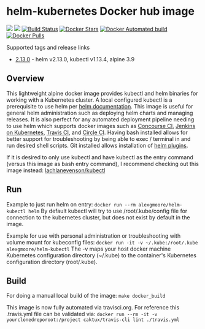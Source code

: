 # helm-kubernetes Docker hub image

[![](https://images.microbadger.com/badges/image/almoore/helm-kubectl.svg)](https://microbadger.com/images/almoore/helm-kubectl "Get your own image badge on microbadger.com")
[![](https://images.microbadger.com/badges/version/almoore/helm-kubectl.svg)](https://microbadger.com/images/almoore/helm-kubectl "Get your own version badge on microbadger.com")
[![Build Status](https://travis-ci.org/almoore/helm-kubectl.svg?branch=master)](https://travis-ci.org/almoore/helm-kubectl)
[![Docker Stars](https://img.shields.io/docker/stars/alexgmoore/helm-kubectl.svg?style=flat)](https://hub.docker.com/r/alexgmoore/helm-kubectl/)
[![Docker Automated build](https://img.shields.io/docker/automated/alexgmoore/helm-kubectl.svg?style=flat)]()
[![Docker Pulls](https://img.shields.io/docker/pulls/alexgmoore/helm-kubectl.svg)]()

Supported tags and release links

* [2.13.0](https://github.com/almoore/helm-kubectl/releases/tag/2.12.3) - helm v2.13.0, kubectl v1.13.4, alpine 3.9

## Overview

This lightweight alpine docker image provides kubectl and helm binaries for working with a Kubernetes cluster.  A local configured kubectl is a prerequisite to use helm per [helm documentation](https://github.com/kubernetes/helm/blob/master/docs/quickstart.md).  This image is useful for general helm administration such as deploying helm charts and managing releases. It is also perfect for any automated deployment pipeline needing to use helm which supports docker images such as [Concourse CI](https://concourse.ci), [Jenkins on Kubernetes](https://kubeapps.com/charts/stable/jenkins), [Travis CI](https://docs.travis-ci.com/user/docker/), and [Circle CI](https://circleci.com/integrations/docker/).  Having bash installed allows for better support for troubleshooting by being able to exec / terminal in and run desired shell scripts.  Git installed allows installation of [helm plugins](https://github.com/kubernetes/helm/blob/master/docs/plugins.md).

If it is desired to only use kubectl and have kubectl as the entry command (versus this image as bash entry command), I recommend checking out this image instead:
[lachlanevenson/kubectl](https://hub.docker.com/r/lachlanevenson/k8s-kubectl/)

## Run

Example to just run helm on entry:
`docker run --rm alexgmoore/helm-kubectl helm`
By default kubectl will try to use /root/.kube/config file for connection to the kubernetes cluster, but does not exist by default in the image.

Example for use with personal administration or troubleshooting with volume mount for kubeconfig files:
`docker run -it -v ~/.kube:/root/.kube alexgmoore/helm-kubectl`
The -v maps your host docker machine Kubernetes configuration directory (~/.kube) to the container's Kubernetes configuration directory (root/.kube).

## Build

For doing a manual local build of the image:
`make docker_build`

This image is now fully automated via travisci.org.
For reference this .travis.yml file can be validated via:
`docker run --rm -it -v yourclonedreporoot:/project caktux/travis-cli lint ./travis.yml`

